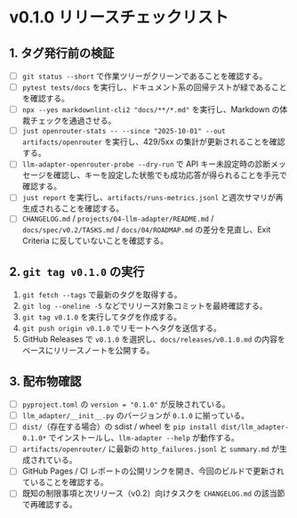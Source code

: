 # v0.1.0 リリースチェックリスト

## 1. タグ発行前の検証
- [ ] `git status --short` で作業ツリーがクリーンであることを確認する。
- [ ] `pytest tests/docs` を実行し、ドキュメント系の回帰テストが緑であることを確認する。
- [ ] `npx --yes markdownlint-cli2 "docs/**/*.md"` を実行し、Markdown の体裁チェックを通過させる。
- [ ] `just openrouter-stats -- --since "2025-10-01" --out artifacts/openrouter` を実行し、429/5xx の集計が更新されることを確認する。
- [ ] `llm-adapter-openrouter-probe --dry-run` で API キー未設定時の診断メッセージを確認し、キーを設定した状態でも成功応答が得られることを手元で確認する。
- [ ] `just report` を実行し、`artifacts/runs-metrics.jsonl` と週次サマリが再生成されることを確認する。
- [ ] `CHANGELOG.md` / `projects/04-llm-adapter/README.md` / `docs/spec/v0.2/TASKS.md` / `docs/04/ROADMAP.md` の差分を見直し、Exit Criteria に反していないことを確認する。

## 2. `git tag v0.1.0` の実行
1. `git fetch --tags` で最新のタグを取得する。
2. `git log --oneline -5` などでリリース対象コミットを最終確認する。
3. `git tag v0.1.0` を実行してタグを作成する。
4. `git push origin v0.1.0` でリモートへタグを送信する。
5. GitHub Releases で `v0.1.0` を選択し、`docs/releases/v0.1.0.md` の内容をベースにリリースノートを公開する。

## 3. 配布物確認
- [ ] `pyproject.toml` の `version = "0.1.0"` が反映されている。
- [ ] `llm_adapter/__init__.py` のバージョンが `0.1.0` に揃っている。
- [ ] `dist/`（存在する場合）の sdist / wheel を `pip install dist/llm_adapter-0.1.0*` でインストールし、`llm-adapter --help` が動作する。
- [ ] `artifacts/openrouter/` に最新の `http_failures.jsonl` と `summary.md` が生成されている。
- [ ] GitHub Pages / CI レポートの公開リンクを開き、今回のビルドで更新されていることを確認する。
- [ ] 既知の制限事項と次リリース（v0.2）向けタスクを `CHANGELOG.md` の該当節で再確認する。
